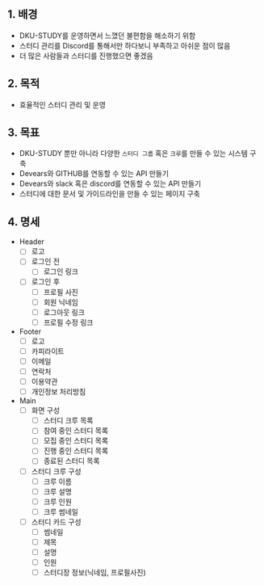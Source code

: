 ## 1. 배경

- DKU-STUDY를 운영하면서 느꼈던 불편함을 해소하기 위함
- 스터디 관리를 Discord를 통해서만 하다보니 부족하고 아쉬운 점이 많음
- 더 많은 사람들과 스터디를 진행했으면 좋겠음

## 2. 목적

- 효율적인 스터디 관리 및 운영

## 3. 목표

- DKU-STUDY 뿐만 아니라 다양한 `스터디 그룹` 혹은 `크루`를 만들 수 있는 시스템 구축
- Devears와 GITHUB를 연동할 수 있는 API 만들기
- Devears와 slack 혹은 discord를 연동할 수 있는 API 만들기
- 스터디에 대한 문서 및 가이드라인을 만들 수 있는 페이지 구축

## 4. 명세

- Header
  - [ ] 로고
  - [ ] 로그인 전
    - [ ] 로그인 링크
  - [ ] 로그인 후
    - [ ] 프로필 사진
    - [ ] 회원 닉네임
    - [ ] 로그아웃 링크
    - [ ] 프로필 수정 링크
- Footer
  - [ ] 로고
  - [ ] 카피라이트
  - [ ] 이메일
  - [ ] 연락처
  - [ ] 이용약관
  - [ ] 개인정보 처리방침
- Main
  - [ ] 화면 구성
    - [ ] 스터디 크루 목록
    - [ ] 참여 중인 스터디 목록
    - [ ] 모집 중인 스터디 목록
    - [ ] 진행 중인 스터디 목록
    - [ ] 종료된 스터디 목록
  - [ ] 스터디 크루 구성
    - [ ] 크루 이름
    - [ ] 크루 설명
    - [ ] 크루 인원
    - [ ] 크루 썸네일
  - [ ] 스터디 카드 구성
    - [ ] 썸네일
    - [ ] 제목
    - [ ] 설명
    - [ ] 인원
    - [ ] 스터디장 정보(닉네임, 프로필사진)